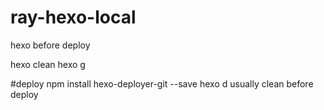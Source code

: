 # ray-hexo-local
hexo before deploy

hexo clean
hexo g 

#deploy 
npm install hexo-deployer-git --save
hexo d
usually clean before deploy 
